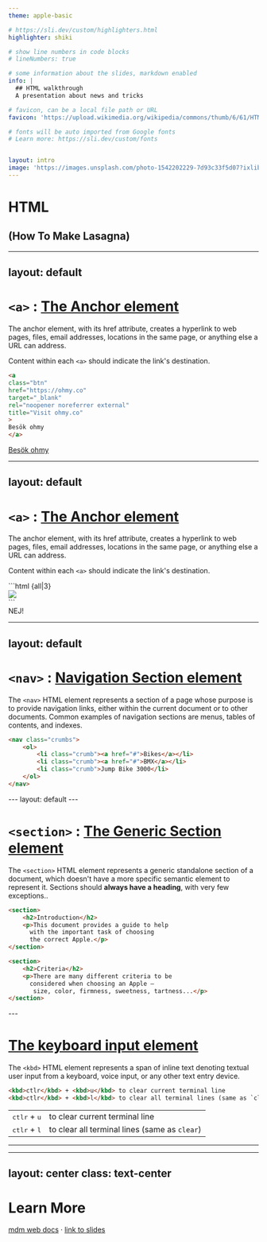 ```yaml
---
theme: apple-basic

# https://sli.dev/custom/highlighters.html
highlighter: shiki

# show line numbers in code blocks
# lineNumbers: true

# some information about the slides, markdown enabled
info: |
  ## HTML walkthrough
  A presentation about news and tricks

# favicon, can be a local file path or URL
favicon: 'https://upload.wikimedia.org/wikipedia/commons/thumb/6/61/HTML5_logo_and_wordmark.svg/2560px-HTML5_logo_and_wordmark.svg.png'

# fonts will be auto imported from Google fonts
# Learn more: https://sli.dev/custom/fonts


layout: intro
image: 'https://images.unsplash.com/photo-1542202229-7d93c33f5d07?ixlib=rb-1.2.1&ixid=MnwxMjA3fDB8MHxwaG90by1wYWdlfHx8fGVufDB8fHx8&auto=format&fit=crop&w=2670&q=80'
---
```




  # HTML
  ## (How To Make Lasagna)



<!--
The last comment block of each slide will be treated as slide notes. It will be visible and editable in Presenter Mode along with the slide. [Read more in the docs](https://sli.dev/guide/syntax.html#notes)
-->

---
layout: default
---

# `<a>` : [The Anchor element](https://developer.mozilla.org/en-US/docs/Web/HTML/Element/a)

<div grid="~ cols-2 gap-4">
<div>

The anchor element, with its href attribute, creates a hyperlink to web pages, files, email addresses, locations in the same page, or anything else a URL can address.

Content within each `<a>` should indicate the link's destination.


</div>
<div class="flex flex-col gap-8">

```html {all|4|5|6|all}
<a
class="btn"
href="https://ohmy.co"
target="_blank"
rel="noopener noreferrer external"
title="Visit ohmy.co"
>
Besök ohmy
</a>
```




<a class="btn" href="https://ohmy.co" target="_blank" rel="noopener noreferrer external" title="Visit ohmy.co">Besök ohmy</a>


<!-- <div class="abs-br p-4 text-xs opacity-50 hover:underline">
<a href="https://developer.mozilla.org/en-US/docs/Web/HTML/Element/a" >Link to MDM
</a>
</div>  -->
<!-- <div v-click="2" fade>(Search engines uses this attribute to get more info about a link)</div> -->

</div>
</div>

<!--
You can have `style` tag in markdown to override the style for the current page.
Learn more: https://sli.dev/guide/syntax#embedded-styles
-->

---
layout: default
---

# `<a>` : [The Anchor element](https://developer.mozilla.org/en-US/docs/Web/HTML/Element/a)

<div grid="~ cols-2 gap-8">
<div>

The anchor element, with its href attribute, creates a hyperlink to web pages, files, email addresses, locations in the same page, or anything else a URL can address.

Content within each `<a>` should indicate the link's destination.


</div>
<div class="flex flex-col gap-8">

<div class="relative">
<v-clicks>
```html {all|3}
<div class="wrapper">
    <a class="js-menu-handler" 
      href="javascript:;">
      <img src="/svg/hamburger.svg">
    </a>
</div>
```

<arrow  x1="310" y1="105" x2="200" y2="60" color="#FF0000" width="3" arrowSize="1" />
<div class="z-30 abs-br px-10 py-5 bg-[#FF0000] ">NEJ!</div>  
</v-clicks>
</div>







</div>
</div>

<!--
You can have `style` tag in markdown to override the style for the current page.
Learn more: https://sli.dev/guide/syntax#embedded-styles
-->

---
layout: default
---

# `<nav>` : [Navigation Section element](https://developer.mozilla.org/en-US/docs/Web/HTML/Element/nav)

<div grid="~ cols-2 gap-8" class="">
<div>

The `<nav>` HTML element represents a section of a page whose purpose is to provide navigation links, either within the current document or to other documents. Common examples of navigation sections are menus, tables of contents, and indexes.


</div>
<div class="flex flex-col gap-8">


```html 
<nav class="crumbs">
    <ol>
        <li class="crumb"><a href="#">Bikes</a></li>
        <li class="crumb"><a href="#">BMX</a></li>
        <li class="crumb">Jump Bike 3000</li>
    </ol>
</nav>
```

</div>
</div>
---
layout: default
---

# `<section>` : [The Generic Section element](https://developer.mozilla.org/en-US/docs/Web/HTML/Element/section)

<div grid="~ cols-2 gap-8">
<div>

 The `<section>` HTML element represents a generic standalone section of a document, which doesn't have a more specific semantic element to represent it. Sections should **always have a heading**, with very few exceptions..


</div>
<div class="flex flex-col gap-8">


```html 
<section>
    <h2>Introduction</h2>
    <p>This document provides a guide to help 
      with the important task of choosing 
      the correct Apple.</p>
</section>

<section>
    <h2>Criteria</h2>
    <p>There are many different criteria to be 
      considered when choosing an Apple —
       size, color, firmness, sweetness, tartness...</p>
</section>
```

</div>
</div>
---

# [The keyboard input element](https://developer.mozilla.org/en-US/docs/Web/HTML/Element/kbd)


The `<kbd>` HTML element represents a span of inline text denoting textual user input from a keyboard, voice input, or any other text entry device.


```html {all}
<kbd>ctlr</kbd> + <kbd>u</kbd> to clear current terminal line
<kbd>ctlr</kbd> + <kbd>l</kbd> to clear all terminal lines (same as `clear`) 
```

|     |     |
| --- | --- |
| <kbd>ctlr</kbd> + <kbd>u</kbd>| to clear current terminal line |
| <kbd>ctlr</kbd> + <kbd>l</kbd>| to clear all terminal lines (same as `clear`)  |


---

---
layout: center
class: text-center
---

# Learn More

[mdm web docs](https://developer.mozilla.org/en-US/docs/Web/HTML/Element) · [link to slides](https://html-presentation-carljohan.vercel.app/)
